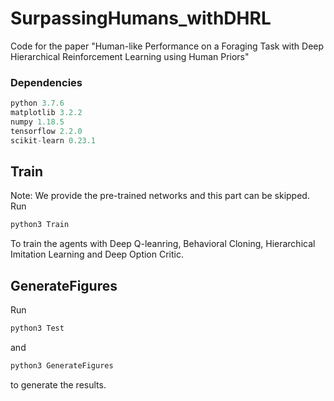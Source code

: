 # SurpassingHumans_withDHRL

Code for the paper "Human-like Performance on a Foraging Task with Deep Hierarchical Reinforcement Learning using Human Priors"

### Dependencies
```python 
python 3.7.6
matplotlib 3.2.2
numpy 1.18.5
tensorflow 2.2.0
scikit-learn 0.23.1
```

## Train
Note: We provide the pre-trained networks and this part can be skipped.
Run 
```python
python3 Train
```
To train the agents with Deep Q-leanring, Behavioral Cloning, Hierarchical Imitation Learning and Deep Option Critic.

## GenerateFigures
Run 
```python
python3 Test
```
and
```python
python3 GenerateFigures
```
to generate the results.


